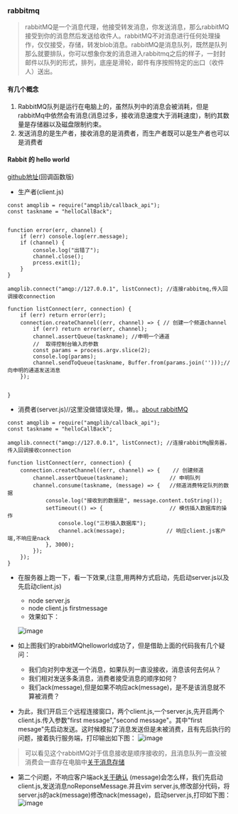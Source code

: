 ### rabbitmq 
> rabbitMQ是一个消息代理，他接受转发消息，你发送消息，那么rabbitMQ接受到你的消息然后发送给收件人。rabbitMQ不对消息进行任何处理操作，仅仅接受，存储，转发blob消息。rabbitMQ是消息队列，既然是队列那么就要排队，你可以想象你发的消息进入rabbitmq之后的样子，一封封邮件以队列的形式，排列，底座是滑轮，邮件有序按照特定的出口（收件人）送出。

#### 有几个概念
1. RabbitMQ队列是运行在电脑上的，虽然队列中的消息会被消耗，但是rabbitMq中依然会有消息(消息过多，接收消息速度大于消耗速度)，制约其数量是存储器以及磁盘限制约束。
2. 发送消息的是生产者，接收消息的是消费者，而生产者既可以是生产者也可以是消费者


#### Rabbit 的 hello world
[github地址](https://github.com/OctoberCity/rabbitMQ_node/tree/master/RMQVCallback)(回调函数版)
- 生产者(client.js)
```
const amqplib = require("amqplib/callback_api");
const taskname = "helloCallBack";


function error(err, channel) {
    if (err) console.log(err.message);
    if (channel) {
        console.log("出错了");
        channel.close();
        prcess.exit(1);
    }
}

amqplib.connect("amqp://127.0.0.1", listConnect); //连接rabbitmq,传入回调接收connection

function listConnect(err, connection) {
    if (err) return error(err);
    connection.createChannel((err, channel) => { // 创建一个频道channel 
        if (err) return error(err, channel);
        channel.assertQueue(taskname); //申明一个通道
        //  取得控制台输入的参数
        const params = process.argv.slice(2);
        console.log(params);
        channel.sendToQueue(taskname, Buffer.from(params.join('')));//向申明的通道发送消息
    });


}

```

- 消费者(server.js)//这里没做错误处理，懒。。[about rabbitMQ](http://www.rabbitmq.com/confirms.html)
```
const amqplib = require("amqplib/callback_api");
const taskname = "helloCallBack";

amqplib.connect("amqp://127.0.0.1", listConnect); //连接rabbitMq服务器，传入回调接收connection

function listConnect(err, connection) {
    connection.createChannel((err, channel) => {    // 创建频道
        channel.assertQueue(taskname);             // 申明队列
        channel.consume(taskname, (message) => {   //频道消费特定队列的数据
            console.log("接收到的数据是", message.content.toString());
            setTimeout(() => {                     // 模仿插入数据库的操作
                console.log("三秒插入数据库");
                channel.ack(message);             // 响应client.js客户端,不响应是nack
            }, 3000);
        });
    });
}
```

- 在服务器上跑一下，看一下效果,(注意,用两种方式启动，先启动server.js以及先启动client.js)
  - node server.js
  - node client.js  firstmessage 
  - 效果如下：
  
  ![image](https://note.youdao.com/yws/public/resource/2366cfb1a6a91c297a4562260c257a23/xmlnote/90B11EAD609B448F84519C0857633986/7349)
  


- 如上图我们的rabbitMQhelloworld成功了，但是借助上面的代码我有几个疑问：
  - 我们向对列中发送一个消息，如果队列一直没接收，消息该何去何从？
  - 我们相对发送多条消息，消费者接受消息的顺序如何？
  - 我们ack(message),但是如果不响应ack(message)，是不是该消息就不算被消费？
  


- 为此，我们开启三个远程连接窗口，两个client.js,一个server.js,先开启两个client.js.传入参数"first message","second message"。其中"first mesage"先启动发送。这时候模拟了消息发送但是未被消费，且有先后执行的问题，接着执行服务端，打印输出如下图：
![image](https://note.youdao.com/yws/public/resource/2366cfb1a6a91c297a4562260c257a23/xmlnote/28C240BBACAC41A4A0D3C9A64012F4EB/7540)
> 可以看见这个rabbitMQ对于信息接收是顺序接收的，且消息队列一直没被消费会一直存在电脑中[关于消息存储](http://www.rabbitmq.com/persistence-conf.html)

- 第二个问题，不响应客户端ack[关于确认](http://www.rabbitmq.com/confirms.html#when) (message)会怎么样，我们先启动client.js,发送消息noReponseMessage.并且vim server.js,修改部分代码，将server.js的ack(message)修改nack(message)，启动server.js,打印如下图：![image](https://note.youdao.com/yws/public/resource/2366cfb1a6a91c297a4562260c257a23/xmlnote/4FFC1BB6483641A59A0ED1661C38C985/7578)